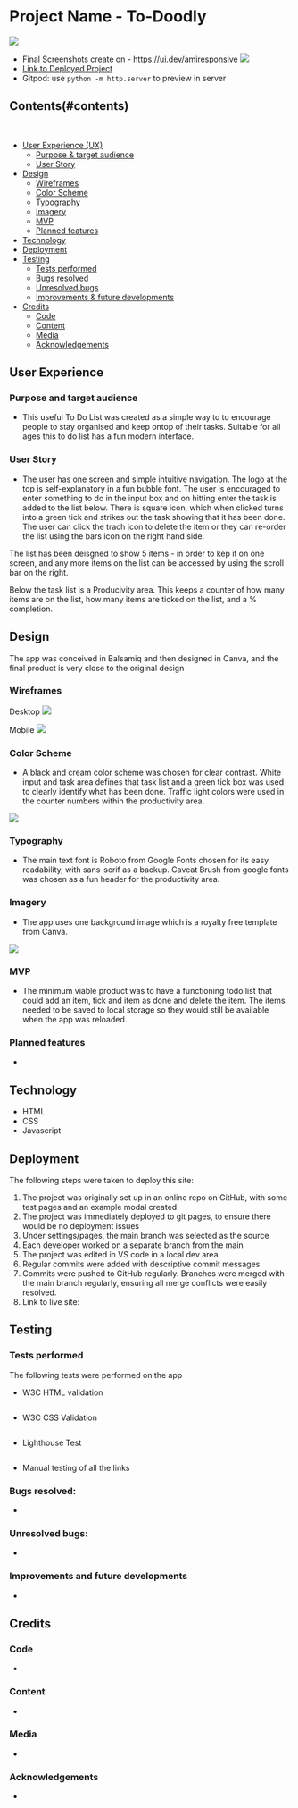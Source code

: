 
# Project Name - To-Doodly
<img src="assets/images/to-doodly-logo-hi-res3.png">

* Final Screenshots create on - https://ui.dev/amiresponsive
  <img src="assets/documents/am-i-responive.jpg">
* [Link to Deployed Project](https://rstan-dev.github.io/P2-To-Doodly/)
* Gitpod: use `python -m http.server` to preview in server

## Contents(#contents)
​
* [User Experience (UX)](#user-experience)
    *  [Purpose & target audience](#purpose-and-target-audience)
    *  [User Story](#user-story)
* [Design](#design)
  * [Wireframes](#wireframes)  
  * [Color Scheme](#color-scheme)
  * [Typography](#typography)
  * [Imagery](#imagery)
  * [MVP](#mvp)
  * [Planned features](#planned-features)
* [Technology](#technology)
* [Deployment](#deployment)
* [Testing](#testing)
  * [Tests performed](#tests-performed)
  * [Bugs resolved](#bugs-resolved)
  * [Unresolved bugs](#unresolved-bugs)
  * [Improvements & future developments](#improvements-and-future-developments)
* [Credits](#credits)
  * [Code](#code)
  * [Content](#content)
  * [Media](#media)
  * [Acknowledgements](#acknowledgements)

 ## User Experience
   ### Purpose and target audience
   * This useful To Do List was created as a simple way to to encourage people to stay organised and keep ontop of their tasks.  Suitable for all ages this to do list has a fun modern interface.

   ### User Story
   * The user has one screen and simple intuitive navigation.  The logo at the top is self-explanatory in a fun bubble font.  The user is encouraged to enter something to do in the input box and on hitting enter the task is added to the list below.  There is square icon, which when clicked turns into a green tick and strikes out the task showing that it has been done.  The user can click the trach icon to delete the item or they can re-order the list using the bars icon on the right hand side.

   The list has been deisgned to show 5 items - in order to kep it on one screen, and any more items on the list can be accessed by using the scroll bar on the right.

   Below the task list is a Producivity area.  This keeps a counter of how many items are on the list, how many items are ticked on the list, and a % completion.

## Design
The app was conceived in Balsamiq and then designed in Canva, and the final product is very close to the original design
   ### Wireframes
   Desktop
   <img src="assets/documents/to-doodly-desktop-sortable-with-notes .png">

   Mobile
   <img src="assets/documents/to-doodly-mobile-sortable.png">

   ### Color Scheme
   * A black and cream color scheme was chosen for clear contrast.  White input and task area defines that task list and a green tick box was used to clearly identify what has been done.  Traffic light colors were used in the counter numbers within the productivity area.

   <img src="assets/documents/canva-design1.jpg">
 
   ### Typography
   *  The main text font is Roboto from Google Fonts chosen for its easy readability, with sans-serif as a backup. Caveat Brush from google fonts was chosen as a fun header for the productivity area.

   ### Imagery
   * The app uses one background image which is a royalty free template from Canva.
   <img src="assets/documents/main-background.png">  

   ### MVP
   * The minimum viable product was to have a functioning todo list that could add an item, tick and item as done and delete the item.  The items needed to be saved to local storage so they would still be available when the app was reloaded.

   ### Planned features
   * 


## Technology
   * HTML
   * CSS
   * Javascript

## Deployment
The following steps were taken to deploy this site:

1. The project was originally set up in an online repo on GitHub, with some test pages and an example modal created
2.  The project was immediately deployed to git pages, to ensure there would be no deployment issues
3. Under settings/pages, the main branch was selected as the source
4. Each developer worked on a separate branch from the main
5. The project was edited in VS code in a local dev area  
6. Regular commits were added with descriptive commit messages
7. Commits were pushed to GitHub regularly.  Branches were merged with the main branch regularly, ensuring all merge conflicts were easily resolved.  
8. Link to live site: 

## Testing

### Tests performed
The following tests were performed on the app
  * W3C HTML validation
  <img src="">

  * W3C CSS Validation
  <img src="">

  * Lighthouse Test
  <img src="">

  * Manual testing of all the links
 
### Bugs resolved:
* 

### Unresolved bugs:
* 
 ### Improvements and future developments
* 
## Credits
  ### Code
  * 
  ### Content
  * 
  ### Media
  * 
  ### Acknowledgements
  * 



